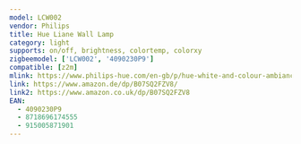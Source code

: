 ```yaml
---
model: LCW002
vendor: Philips
title: Hue Liane Wall Lamp
category: light
supports: on/off, brightness, colortemp, colorxy
zigbeemodel: ['LCW002', '4090230P9']
compatible: [z2m]
mlink: https://www.philips-hue.com/en-gb/p/hue-white-and-colour-ambiance-liane-wall-light/4090230P9
link: https://www.amazon.de/dp/B07SQ2FZV8/
link2: https://www.amazon.co.uk/dp/B07SQ2FZV8 
EAN: 
  - 4090230P9
  - 8718696174555
  - 915005871901
---
```

